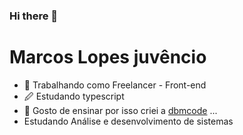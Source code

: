 ### Hi there 👋

# Marcos Lopes juvêncio  

- 🔭 Trabalhando como Freelancer - Front-end
- 🖉 Estudando typescript
- 📕 Gosto de ensinar por isso criei a   [dbmcode](http://dbmcode.com "dbmcode") ...
- Estudando Análise e desenvolvimento de sistemas 

